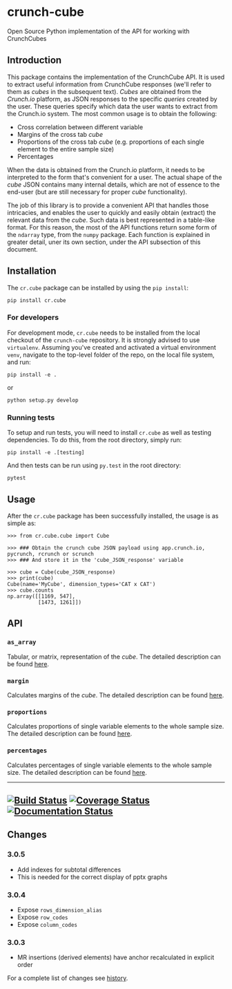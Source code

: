 # crunch-cube

Open Source Python implementation of the API for working with CrunchCubes

## Introduction

This package contains the implementation of the CrunchCube API. It is used to
extract useful information from CrunchCube responses (we'll refer to them as
_cubes_ in the subsequent text). _Cubes_ are obtained from the *Crunch.io*
platform, as JSON responses to the specific _queries_ created by the user.
These queries specify which data the user wants to extract from the Crunch.io
system. The most common usage is to obtain the following:

 - Cross correlation between different variable
 - Margins of the cross tab _cube_
 - Proportions of the cross tab _cube_ (e.g. proportions of each single element to the entire sample size)
 - Percentages

When the data is obtained from the Crunch.io platform, it needs to be
interpreted to the form that's convenient for a user. The actual shape of the
_cube_ JSON contains many internal details, which are not of essence to the
end-user (but are still necessary for proper _cube_ functionality).

The job of this library is to provide a convenient API that handles those
intricacies, and enables the user to quickly and easily obtain (extract) the
relevant data from the _cube_. Such data is best represented in a table-like
format. For this reason, the most of the API functions return some form of the
`ndarray` type, from the `numpy` package. Each function is explained in greater
detail, uner its own section, under the API subsection of this document.

## Installation

The `cr.cube` package can be installed by using the `pip install`:

    pip install cr.cube


### For developers

For development mode, `cr.cube` needs to be installed from the local checkout
of the `crunch-cube` repository. It is strongly advised to use `virtualenv`.
Assuming you've created and activated a virtual environment `venv`, navigate
to the top-level folder of the repo, on the local file system, and run:

    pip install -e .

or

    python setup.py develop

### Running tests

To setup and run tests, you will need to install `cr.cube` as well as testing
dependencies. To do this, from the root directory, simply run:

    pip install -e .[testing]

And then tests can be run using `py.test` in the root directory:

    pytest

## Usage

After the `cr.cube` package has been successfully installed, the usage is as
simple as:


    >>> from cr.cube.cube import Cube

    >>> ### Obtain the crunch cube JSON payload using app.crunch.io, pycrunch, rcrunch or scrunch
    >>> ### And store it in the 'cube_JSON_response' variable

    >>> cube = Cube(cube_JSON_response)
    >>> print(cube)
    Cube(name='MyCube', dimension_types='CAT x CAT')
    >>> cube.counts
    np.array([[1169, 547],
              [1473, 1261]])

## API

### `as_array`

Tabular, or matrix, representation of the _cube_. The detailed description can
be found
[here](http://crunch-cube.readthedocs.io/en/latest/cr.cube.html#cr-cube-crunch-cube-module).

### `margin`

Calculates margins of the _cube_. The detailed description can be found
[here](http://crunch-cube.readthedocs.io/en/latest/cr.cube.html#cr-cube-crunch-cube-module).

### `proportions`

Calculates proportions of single variable elements to the whole sample size.
The detailed description can be found
[here](http://crunch-cube.readthedocs.io/en/latest/cr.cube.html#cr-cube-crunch-cube-module).

### `percentages`

Calculates percentages of single variable elements to the whole sample size.
The detailed description can be found
[here](http://crunch-cube.readthedocs.io/en/latest/cr.cube.html#cr-cube-crunch-cube-module).

---
[![Build Status](https://travis-ci.org/Crunch-io/crunch-cube.png?branch=master)](https://travis-ci.org/Crunch-io/crunch-cube)
[![Coverage Status](https://codecov.io/gh/Crunch-io/crunch-cube/branch/master/graph/badge.svg?token=C6auKOj8tZ)](https://codecov.io/gh/Crunch-io/crunch-cube)
[![Documentation Status](https://readthedocs.org/projects/crunch-cube/badge/?version=latest)](http://crunch-cube.readthedocs.io/en/latest/?badge=latest)
---

## Changes

### 3.0.5
- Add indexes for subtotal differences
- This is needed for the correct display of pptx graphs

### 3.0.4
- Expose `rows_dimension_alias`
- Expose `row_codes`
- Expose `column_codes`

### 3.0.3
- MR insertions (derived elements) have anchor recalculated in explicit order


For a complete list of changes see [history](https://github.com/Crunch-io/crunch-cube/blob/master/HISTORY.md).
